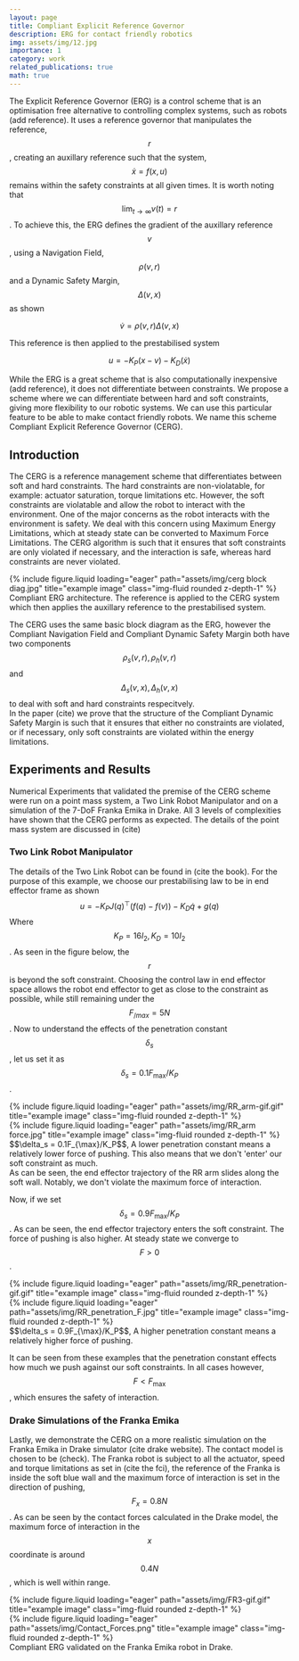 ```yaml
---
layout: page
title: Compliant Explicit Reference Governor
description: ERG for contact friendly robotics
img: assets/img/12.jpg
importance: 1
category: work
related_publications: true
math: true
---
```

The Explicit Reference Governor (ERG)
is a control scheme that is an optimisation free alternative to
controlling complex systems, such as robots (add reference). It uses a reference governor that manipulates the reference, $$r$$, creating an auxillary reference such that the system, $$\dot x= f(x,u)$$ remains within the safety constraints at all given times. It is worth noting that $$\lim_{t \to \infty} v(t) = r$$. To achieve this, the ERG defines the gradient of the auxillary reference $$v$$, using a Navigation Field, $$\rho(v,r)$$ and a Dynamic Safety Margin, $$ \Delta(v,x) $$ as shown

$$ \dot v = \rho (v,r) \Delta (v, x)$$

This reference is then applied to the prestabilised system 

$$ u = -K_P(x-v)-K_D(\dot x)$$

While the ERG is a great scheme that is also computationally inexpensive (add reference), it does not differentiate between constraints. We propose a scheme where we can differentiate between hard and soft constraints, giving more flexibility to our robotic systems. We can use this particular feature to be able to make contact friendly robots. We name this scheme Compliant Explicit Reference Governor (CERG). 


## Introduction
The CERG is a reference management scheme that differentiates between soft and hard constraints. The hard constraints are non-violatable, for example: actuator saturation, torque limitations etc. However, the soft constraints are violatable and allow the robot to interact with the environment. 
One of the major concerns as the robot interacts with the environment is safety. We deal with this concern using Maximum Energy Limitations, which at steady state can be converted to Maximum Force Limitations. The CERG algorithm is such that it ensures that soft constraints are only violated if necessary, and the interaction is safe, whereas hard constraints are never violated.

<div class="row">
    <div class="col-sm mt-3 mt-md-0">
        {% include figure.liquid loading="eager" path="assets/img/cerg block diag.jpg" title="example image" class="img-fluid rounded z-depth-1" %}
    </div>
</div>
<div class="caption">
    Compliant ERG architecture. The reference is applied to the CERG system which then applies the auxillary reference to the prestabilised system. 
</div>

The CERG uses the same basic block diagram as the ERG, however the Compliant Navigation Field and Compliant Dynamic Safety Margin both have two components $$\rho_s(v,r), \rho_h(v,r)$$ and $$\Delta_s(v,x), \Delta_h(v,x)$$ to deal with soft and hard constraints respecitvely.  
In the paper (cite) we prove that the structure of the Compliant Dynamic Safety Margin is such that it ensures that either no constraints are violated, or if necessary, only soft constraints are violated within the energy limitations.  
## Experiments and Results
Numerical Experiments that validated the premise of the CERG scheme were run on a point mass system, a Two Link Robot Manipulator and on a simulation of the 7-DoF Franka Emika in Drake. All 3 levels of complexities have shown that the CERG performs as expected. The details of the point mass system are discussed in (cite)



### Two Link Robot Manipulator 
The details of the Two Link Robot can be found in (cite the book). For the purpose of this example, we choose our prestabilising law to be in end effector frame as shown 
$$ u = -K_P J(q)^\top (f(q) - f(v)) - K_D\dot q + g(q) $$
Where $$K_P = 16I_2, K_D = 10I_2$$. As seen in the figure below, the $$r$$ is beyond the soft constraint. Choosing the control law in end effector space allows the robot end effector to get as close to the constraint as possible, while still remaining under the $$F_{/max} = 5N$$. 
Now to understand the effects of the penetration constant $$\delta_s$$, let us set it as $$\delta_s = 0.1F_{\max}/K_P$$.   
<div class="row">
    <div class="col-md-6 col-sm-12 mt-3 mt-md-0">
        {% include figure.liquid loading="eager" path="assets/img/RR_arm-gif.gif" title="example image" class="img-fluid rounded z-depth-1" %}
    </div>
    <div class="col-md-6 col-sm-12 mt-3 mt-md-0">
        {% include figure.liquid loading="eager" path="assets/img/RR_arm force.jpg" title="example image" class="img-fluid rounded z-depth-1" %}
    </div>
</div>
<div class="caption">
    $$\delta_s = 0.1F_{\max}/K_P$$, A lower penetration constant means a relatively lower force of pushing. This also means that we don't 'enter' our soft constraint as much. 
</div>
As can be seen, the end effector trajectory of the RR arm slides along the soft wall. Notably, we don't violate the maximum force of interaction. 

Now, if we set $$\delta_s = 0.9F_{\max}/K_P$$. As can be seen, the end effector trajectory enters the soft constraint. The force of pushing is also higher. At steady state we converge to $$F>0$$. 
<div class="row">
    <div class="col-md-6 col-sm-12 mt-3 mt-md-0">
        {% include figure.liquid loading="eager" path="assets/img/RR_penetration-gif.gif" title="example image" class="img-fluid rounded z-depth-1" %}
    </div>
    <div class="col-md-6 col-sm-12 mt-3 mt-md-0">
        {% include figure.liquid loading="eager" path="assets/img/RR_penetration_F.jpg" title="example image" class="img-fluid rounded z-depth-1" %}
    </div>
</div>
<div class="caption">
 $$\delta_s = 0.9F_{\max}/K_P$$, A higher penetration constant means a relatively higher force of pushing.  
</div>

It can be seen from these examples that the penetration constant effects how much we push against our soft constraints. In all cases however, $$F <F_{\max}$$, which ensures the safety of interaction.   

### Drake Simulations of the Franka Emika 
Lastly, we demonstrate the CERG on a more realistic simulation on the Franka Emika in Drake simulator (cite drake website). The contact model is chosen to be (check). The Franka robot is subject to all the actuator, speed and torque limitations as set in (cite the fci), the reference of the Franka is inside the soft blue wall and the maximum force of interaction is set in the direction of pushing, $$F_x = 0.8N$$. As can be seen by the contact forces calculated in the Drake model, the maximum force of interaction in the $$x$$ coordinate is around $$0.4N$$, which is well within range.  
<div class="row">
    <div class="col-md-6 col-sm-12 mt-3 mt-md-0">
        {% include figure.liquid loading="eager" path="assets/img/FR3-gif.gif" title="example image" class="img-fluid rounded z-depth-1" %}
    </div>
    <div class="col-md-6 col-sm-12 mt-3 mt-md-0">
        {% include figure.liquid loading="eager" path="assets/img/Contact_Forces.png" title="example image" class="img-fluid rounded z-depth-1" %}
    </div>
</div>
<div class="caption">
    Compliant ERG validated on the Franka Emika robot in Drake. 
</div>



